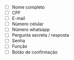 - [ ] Nome completo 
- [ ] CPF
- [ ] E-mail
- [ ] Número celular 
- [ ] Número whatsapp
- [ ] Pergunta secreta / resposta
- [ ] Senha
- [ ] Função
- [ ] Botão de confirmação
